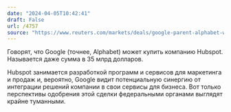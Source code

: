 ```yaml
---
date: "2024-04-05T10:42:41"
draft: False
url: /4757
source: "https://www.reuters.com/markets/deals/google-parent-alphabet-weighs-offer-hubspot-sources-say-2024-04-04/"
---
```


Говорят, что Google (точнее, Alphabet) может купить компанию Hubspot. Называется даже сумма в 35 млрд долларов. 

Hubspot занимается разработкой программ и сервисов для маркетинга и продаж и, вероятно, Google видит потенциальную синергию от интеграции решений компании в свои сервисы для бизнеса. Вот только перспективы одобрения этой сделки федеральными органами выглядят крайне туманными.
